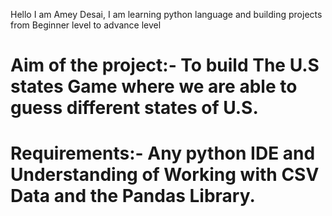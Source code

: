 Hello I am Amey Desai, I am learning python language and building projects from Beginner level to advance level

# Aim of the project:- To build The U.S states Game where we are able to guess different states of U.S.

# Requirements:- Any python IDE and Understanding of Working with CSV Data and the Pandas Library.
